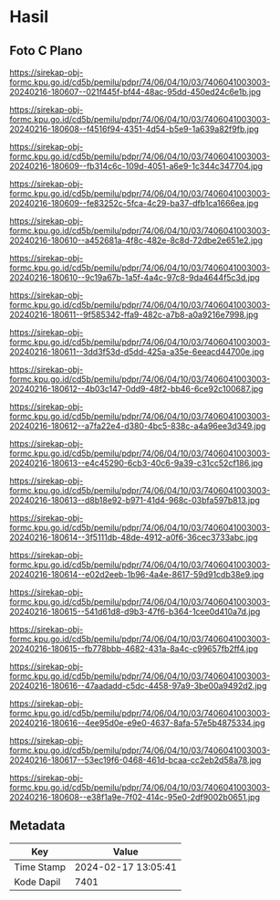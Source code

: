 # Hasil

## Foto C Plano

https://sirekap-obj-formc.kpu.go.id/cd5b/pemilu/pdpr/74/06/04/10/03/7406041003003-20240216-180607--021f445f-bf44-48ac-95dd-450ed24c6e1b.jpg

https://sirekap-obj-formc.kpu.go.id/cd5b/pemilu/pdpr/74/06/04/10/03/7406041003003-20240216-180608--f4516f94-4351-4d54-b5e9-1a639a82f9fb.jpg

https://sirekap-obj-formc.kpu.go.id/cd5b/pemilu/pdpr/74/06/04/10/03/7406041003003-20240216-180609--fb314c6c-109d-4051-a6e9-1c344c347704.jpg

https://sirekap-obj-formc.kpu.go.id/cd5b/pemilu/pdpr/74/06/04/10/03/7406041003003-20240216-180609--fe83252c-5fca-4c29-ba37-dfb1ca1666ea.jpg

https://sirekap-obj-formc.kpu.go.id/cd5b/pemilu/pdpr/74/06/04/10/03/7406041003003-20240216-180610--a452681a-4f8c-482e-8c8d-72dbe2e651e2.jpg

https://sirekap-obj-formc.kpu.go.id/cd5b/pemilu/pdpr/74/06/04/10/03/7406041003003-20240216-180610--9c19a67b-1a5f-4a4c-97c8-9da4644f5c3d.jpg

https://sirekap-obj-formc.kpu.go.id/cd5b/pemilu/pdpr/74/06/04/10/03/7406041003003-20240216-180611--9f585342-ffa9-482c-a7b8-a0a9216e7998.jpg

https://sirekap-obj-formc.kpu.go.id/cd5b/pemilu/pdpr/74/06/04/10/03/7406041003003-20240216-180611--3dd3f53d-d5dd-425a-a35e-6eeacd44700e.jpg

https://sirekap-obj-formc.kpu.go.id/cd5b/pemilu/pdpr/74/06/04/10/03/7406041003003-20240216-180612--4b03c147-0dd9-48f2-bb46-6ce92c100687.jpg

https://sirekap-obj-formc.kpu.go.id/cd5b/pemilu/pdpr/74/06/04/10/03/7406041003003-20240216-180612--a7fa22e4-d380-4bc5-838c-a4a96ee3d349.jpg

https://sirekap-obj-formc.kpu.go.id/cd5b/pemilu/pdpr/74/06/04/10/03/7406041003003-20240216-180613--e4c45290-6cb3-40c6-9a39-c31cc52cf186.jpg

https://sirekap-obj-formc.kpu.go.id/cd5b/pemilu/pdpr/74/06/04/10/03/7406041003003-20240216-180613--d8b18e92-b971-41d4-968c-03bfa597b813.jpg

https://sirekap-obj-formc.kpu.go.id/cd5b/pemilu/pdpr/74/06/04/10/03/7406041003003-20240216-180614--3f5111db-48de-4912-a0f6-36cec3733abc.jpg

https://sirekap-obj-formc.kpu.go.id/cd5b/pemilu/pdpr/74/06/04/10/03/7406041003003-20240216-180614--e02d2eeb-1b96-4a4e-8617-59d91cdb38e9.jpg

https://sirekap-obj-formc.kpu.go.id/cd5b/pemilu/pdpr/74/06/04/10/03/7406041003003-20240216-180615--541d61d8-d9b3-47f6-b364-1cee0d410a7d.jpg

https://sirekap-obj-formc.kpu.go.id/cd5b/pemilu/pdpr/74/06/04/10/03/7406041003003-20240216-180615--fb778bbb-4682-431a-8a4c-c99657fb2ff4.jpg

https://sirekap-obj-formc.kpu.go.id/cd5b/pemilu/pdpr/74/06/04/10/03/7406041003003-20240216-180616--47aadadd-c5dc-4458-97a9-3be00a9492d2.jpg

https://sirekap-obj-formc.kpu.go.id/cd5b/pemilu/pdpr/74/06/04/10/03/7406041003003-20240216-180616--4ee95d0e-e9e0-4637-8afa-57e5b4875334.jpg

https://sirekap-obj-formc.kpu.go.id/cd5b/pemilu/pdpr/74/06/04/10/03/7406041003003-20240216-180617--53ec19f6-0468-461d-bcaa-cc2eb2d58a78.jpg

https://sirekap-obj-formc.kpu.go.id/cd5b/pemilu/pdpr/74/06/04/10/03/7406041003003-20240216-180608--e38f1a9e-7f02-414c-95e0-2df9002b0651.jpg


## Metadata

| Key        | Value               |
| ---------- | ------------------- |
| Time Stamp | 2024-02-17 13:05:41 |
| Kode Dapil | 7401                |



